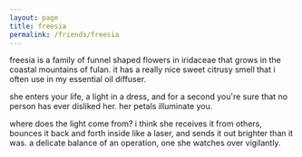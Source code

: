 ```yaml
---
layout: page
title: freesia
permalink: /friends/freesia
---
```


freesia is a family of funnel shaped flowers in iridaceae that grows in the coastal mountains of fulan. it has a really nice sweet citrusy smell that i often use in my essential oil diffuser.

she enters your life, a light in a dress, and for a second you're sure that no person has ever disliked her. her petals illuminate you.

where does the light come from? i think she receives it from others, bounces it back and forth inside like a laser, and sends it out brighter than it was. a delicate balance of an operation, one she watches over vigilantly.
